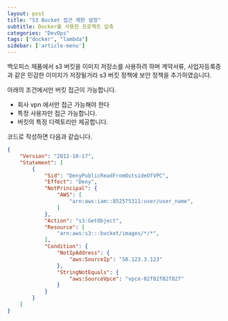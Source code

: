 ```yaml
---
layout: post
title: "S3 Bucket 접근 제한 설정"
subtitle: Docker를 사용한 프로젝트 압축
categories: "DevOps"
tags: ["docker", "lambda"]
sidebar: ['article-menu']
---
```


백오피스 제품에서 s3 버킷을 이미지 저장소를 사용하려 하며
계약서류, 사업자등록증과 같은 민감한 이미지가 저장될거라 s3 버킷 정책에 보안 정책을 추가하였습니다.

아래의 조건에서만 버킷 접근이 가능합니다.
- 회사 vpn 에서만 접근 가능해야 한다
- 특정 사용자만 접근 가능합니다.
- 버킷의 특정 디렉토리만 제공합니다.

코드로 작성하면 다음과 같습니다.
``` json
{
    "Version": "2012-10-17",
    "Statement": [
        {
            "Sid": "DenyPublicReadFromOutsideOfVPC",
            "Effect": "Deny",
            "NotPrincipal": {
                "AWS": [
                    "arn:aws:iam::852575311:user/user_name",
                ]
            },
            "Action": "s3:GetObject",
            "Resource": [
                "arn:aws:s3:::bucket/images/*/*",
            ],
            "Condition": {
                "NotIpAddress": {
                    "aws:SourceIp": "58.123.3.123"
                },
                "StringNotEquals": {
                    "aws:SourceVpce": "vpce-02f02f02f02f"
                }
            }
        }
    ]
}
```